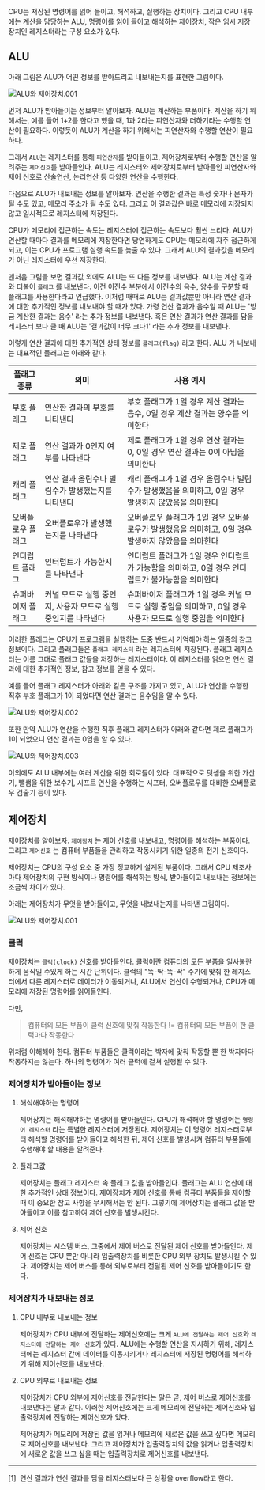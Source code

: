 CPU는 저장된 명령어를 읽어 들이고, 해석하고, 실행하는 장치이다. 그리고 CPU 내부에는 계산을 담당하는 ALU, 명령어를 읽어 들이고 해석하는 제어장치, 작은 임시 저장 장치인 레지스터라는 구성 요소가 있다.

## ALU

아래 그림은 ALU가 어떤 정보를 받아드리고 내보내는지를 표현한 그림이다.

![‎ALU와 제어장치.‎001](file:///Users/regularkim/Library/Mobile%20Documents/com~apple~CloudDocs/Typora/%E1%84%82%E1%85%A9%E1%84%89%E1%85%A7%E1%86%AB%E1%84%8B%E1%85%A5%E1%86%B8%E1%84%85%E1%85%A9%E1%84%83%E1%85%B3%E1%84%8B%E1%85%AD%E1%86%BC/CS/%E2%80%8EALU%E1%84%8B%E1%85%AA%20%E1%84%8C%E1%85%A6%E1%84%8B%E1%85%A5%E1%84%8C%E1%85%A1%E1%86%BC%E1%84%8E%E1%85%B5.%E2%80%8E001.jpeg?lastModify=1694360151)

먼저 ALU가 받아들이는 정보부터 알아보자. ALU는 계산하는 부품이다. 계산을 하기 위해서는, 예를 들어 1+2를 한다고 했을 때, 1과 2라는 피연산자와 더하기라는 수행할 연산이 필요하다. 이렇듯이 ALU가 계산을 하기 위해서는 피연산자와 수행할 연산이 필요하다.

그래서 `ALU`는 레지스터를 통해 `피연산자`를 받아들이고, 제어장치로부터 수행할 연산을 알려주는 `제어신호`를 받아들인다. ALU는 레지스터와 제어장치로부터 받아들인 피연산자와 제어 신호로 산술연산, 논리연산 등 다양한 연산을 수행한다.

다음으로 ALU가 내보내는 정보를 알아보자. 연산을 수행한 결과는 특정 숫자나 문자가 될 수도 있고, 메모리 주소가 될 수도 있다. 그리고 이 결과값은 바로 메모리에 저장되지 않고 일시적으로 레지스터에 저장된다.

CPU가 메모리에 접근하는 속도는 레지스터에 접근하는 속도보다 훨씬 느리다. ALU가 연산할 때마다 결과를 메모리에 저장한다면 당연하게도 CPU는 메모리에 자주 접근하게 되고, 이는 CPU가 프로그램 실행 속도를 늦출 수 있다. 그래서 ALU의 결과값을 메모리가 아닌 레지스터에 우선 저장한다.

맨처음 그림을 보면 결과값 외에도 ALU는 또 다른 정보를 내보낸다. ALU는 계산 결과와 더불어 `플래그` 를 내보낸다. 이전 이진수 부분에서 이진수의 음수, 양수를 구분할 때 플래그를 사용한다라고 언급했다. 이처럼 때때로 ALU는 결과값뿐만 아니라 연산 결과에 대한 추가적인 정보를 내보내야 할 때가 있다. 가령 연산 결과가 음수일 때 ALU는 '방금 계산한 결과는 음수' 라는 추가 정보를 내보낸다. 혹은 연산 결과가 연산 결과를 담을 레지스터 보다 클 때 ALU는 '결과값이 너무 크다1' 라는 추가 정보를 내보낸다.

이렇게 연산 결과에 대한 추가적인 상태 정보를 `플래그(flag)` 라고 한다. ALU 가 내보내는 대표적인 플래그는 아래와 같다.

|플래그 종류|의미|사용 예시|
|---|---|---|
|부호 플래그|연산한 결과의 부호를 나타낸다|부호 플래그가 1일 경우 계산 결과는 음수, 0일 경우 계산 결과는 양수를 의미한다|
|제로 플래그|연산 결과가 0인지 여부를 나타낸다|제로 플래그가 1일 경우 연산 결과는 0, 0일 경우 연산 결과는 0이 아님을 의미한다|
|캐리 플래그|연산 결과 올림수나 빌림수가 발생했는지를 나타낸다|캐리 플래그가 1일 경우 올림수나 빌림수가 발생했음을 의미하고, 0일 경우 발생하지 않았음을 의미한다|
|오버플로우 플래그|오버플로우가 발생했는지를 나타낸다|오버플로우 플래그가 1일 경우 오버플로우가 발생했음을 의미하고, 0일 경우 발생하지 않았음을 의마한다|
|인터럽트 플래그|인터럽트가 가능한지를 나타낸다|인터럽트 플래그가 1일 경우 인터럽트가 가능함을 의미하고, 0일 경우 인터럽트가 불가능함을 의미한다|
|슈퍼바이저 플래그|커널 모드로 실행 중인지, 사용자 모드로 실행 중인지를 나타낸다|슈퍼바이저 플래그가 1일 경우 커널 모드로 실행 중임을 의미하고, 0일 경우 사용자 모드로 실행 중임을 의미한다|

이러한 플래그는 CPU가 프로그램을 실행하는 도중 반드시 기억해야 하는 일종의 참고 정보이다. 그리고 플래그들은 `플래그 레지스터` 라는 레지스터에 저장된다. 플래그 레지스터는 이름 그대로 플래그 값들을 저장하는 레지스터이다. 이 레지스터를 읽으면 연산 결과에 대한 추가적인 정보, 참고 정보를 얻을 수 있다.

예를 들어 플래그 레지스터가 아래와 같은 구조를 가지고 있고, ALU가 연산을 수행한 직후 부호 플래그가 1이 되었다면 연산 결과는 음수임을 알 수 있다.

![‎ALU와 제어장치.‎002](file:///Users/regularkim/Library/Mobile%20Documents/com~apple~CloudDocs/Typora/%E1%84%82%E1%85%A9%E1%84%89%E1%85%A7%E1%86%AB%E1%84%8B%E1%85%A5%E1%86%B8%E1%84%85%E1%85%A9%E1%84%83%E1%85%B3%E1%84%8B%E1%85%AD%E1%86%BC/CS/%E2%80%8EALU%E1%84%8B%E1%85%AA%20%E1%84%8C%E1%85%A6%E1%84%8B%E1%85%A5%E1%84%8C%E1%85%A1%E1%86%BC%E1%84%8E%E1%85%B5.%E2%80%8E002.jpeg?lastModify=1694360115)

또한 만약 ALU가 연산을 수행한 직후 플래그 레지스터가 아래와 같다면 제로 플래그가 1이 되었으니 연산 결과는 0임을 알 수 있다.

![‎ALU와 제어장치.‎003](file:///Users/regularkim/Library/Mobile%20Documents/com~apple~CloudDocs/Typora/%E1%84%82%E1%85%A9%E1%84%89%E1%85%A7%E1%86%AB%E1%84%8B%E1%85%A5%E1%86%B8%E1%84%85%E1%85%A9%E1%84%83%E1%85%B3%E1%84%8B%E1%85%AD%E1%86%BC/CS/%E2%80%8EALU%E1%84%8B%E1%85%AA%20%E1%84%8C%E1%85%A6%E1%84%8B%E1%85%A5%E1%84%8C%E1%85%A1%E1%86%BC%E1%84%8E%E1%85%B5.%E2%80%8E003.jpeg?lastModify=1694360115)

이외에도 ALU 내부에는 여러 계산을 위한 회로들이 있다. 대표적으로 덧셈을 위한 가산기, 뺄샘을 위한 보수기, 시프트 연산을 수행하는 시프터, 오버플로우를 대비한 오버플로우 검출기 등이 있다.

## 제어장치

제어장치를 알아보자. `제어장치` 는 제어 신호를 내보내고, 명령어를 해석하는 부품이다. 그리고 `제어신호` 는 컴퓨터 부품들을 관리하고 작동시키기 위한 일종의 전기 신호이다.

제어장치는 CPU의 구성 요소 중 가장 정교하게 설계된 부품이다. 그래서 CPU 제조사마다 제어장치의 구현 방식이나 명령어를 해석하는 방식, 받아들이고 내보내는 정보에는 조금씩 차이가 있다.

아래는 제어장치가 무엇을 받아들이고, 무엇을 내보내는지를 나타낸 그림이다.

![‎ALU와 제어장치.‎001](file:///Users/regularkim/Library/Mobile%20Documents/com~apple~CloudDocs/Typora/%E1%84%82%E1%85%A9%E1%84%89%E1%85%A7%E1%86%AB%E1%84%8B%E1%85%A5%E1%86%B8%E1%84%85%E1%85%A9%E1%84%83%E1%85%B3%E1%84%8B%E1%85%AD%E1%86%BC/CS/%E2%80%8EALU%E1%84%8B%E1%85%AA%20%E1%84%8C%E1%85%A6%E1%84%8B%E1%85%A5%E1%84%8C%E1%85%A1%E1%86%BC%E1%84%8E%E1%85%B5.%E2%80%8E001-4089476.jpeg?lastModify=1694360115)

### 클럭

제어장치는 `클럭(clock)` 신호를 받아들인다. 클럭이란 컴퓨터의 모든 부품을 일사불란하게 움직일 수있게 하는 시간 단위이다. 클럭의 "똑-딱-똑-딱" 주기에 맞춰 한 레지스터에서 다른 레지스터로 데이터가 이동되거나, ALU에서 연산이 수행되거나, CPU가 메모리에 저장된 명령어를 읽어들인다.

다만,

> 컴퓨터의 모든 부품이 클럭 신호에 맞춰 작동한다 != 컴퓨터의 모든 부품이 한 클럭마다 작동한다

위처럼 이해해야 한다. 컴퓨터 부품들은 클럭이라는 박자에 맞춰 작동할 뿐 한 박자마다 작동하지는 않는다. 하나의 명령어가 여러 클럭에 걸쳐 실행될 수 있다.

### 제어장치가 받아들이는 정보

1. 해석해야하는 명령어
    
    제어장치는 해석해야하는 명령어를 받아들인다. CPU가 해석해야 할 명령어는 `명령어 레지스터` 라는 특별한 레지스터에 저장된다. 제어장치는 이 명령어 레지스터로부터 해석할 명령어를 받아들이고 해석한 뒤, 제어 신호를 발생시켜 컴퓨터 부품들에 수행해야 할 내용을 알려준다.
    
2. 플래그값
    
    제어장치는 플래그 레지스터 속 플래그 값을 받아들인다. 플래그는 ALU 연산에 대한 추가적인 상태 정보이다. 제어장치가 제어 신호를 통해 컴퓨터 부품들을 제어할 때 이 중요한 참고 사항을 무시해서는 안 된다. 그렇기에 제어장치는 플래그 값을 받아들이고 이를 참고하여 제어 신호를 발생시킨다.
    
3. 제어 신호
    
    제어장치는 시스템 버스, 그중에서 제어 버스로 전달된 제어 신호를 받아들인다. 제어 신호는 CPU 뿐만 아니라 입출력장치를 비롯한 CPU 외부 장치도 발생시킬 수 있다. 제어장치는 제어 버스를 통해 외부로부터 전달된 제어 신호를 받아들이기도 한다.
    

### 제어장치가 내보내는 정보

1. CPU 내부로 내보내는 정보
    
    제어장치가 CPU 내부에 전달하는 제어신호에는 크게 `ALU에 전달하는 제어 신호`와 `레지스터에 전달하는 제어 신호`가 있다. ALU에는 수행할 연산을 지시하기 위해, 레지스터에는 레지스터 간에 데이터를 이동시키거나 레지스터에 저장된 명령어를 해석하기 위해 제어신호를 내보낸다.
    
2. CPU 외부로 내보내는 정보
    
    제어장치가 CPU 외부에 제어신호를 전달한다는 말은 곧, 제어 버스로 제어신호를 내보낸다는 말과 같다. 이러한 제어신호에는 크게 메모리에 전달하는 제어신호와 입출력장치에 전달하는 제어신호가 있다.
    
    제어장치가 메모리에 저장된 값을 읽거나 메모리에 새로운 값을 쓰고 싶다면 메모리로 제어신호를 내보낸다. 그리고 제어장치가 입출력장치의 값을 읽거나 입출력장치에 새로운 값을 쓰고 싶을 때는 입출력장치로 제어신호를 내보낸다.
    

---

[1]  연산 결과가 연산 결과를 담을 레지스터보다 큰 상황을 overflow라고 한다.